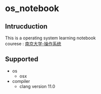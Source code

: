 # os_notebook
## Intrucduction
This is a operating system learning notebook\
courese :
[南京大学-操作系统](https://www.bilibili.com/video/BV1N741177F5?p=3&spm_id_from=pageDriver)
## Supported
- os
	- osx
- compiler
	- clang version 11.0
